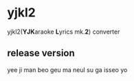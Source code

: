# yjkl2
yjkl2(**YJK**araoke **L**yrics mk.**2**) converter

## release version
yee ji man beo geu ma neul su ga isseo yo